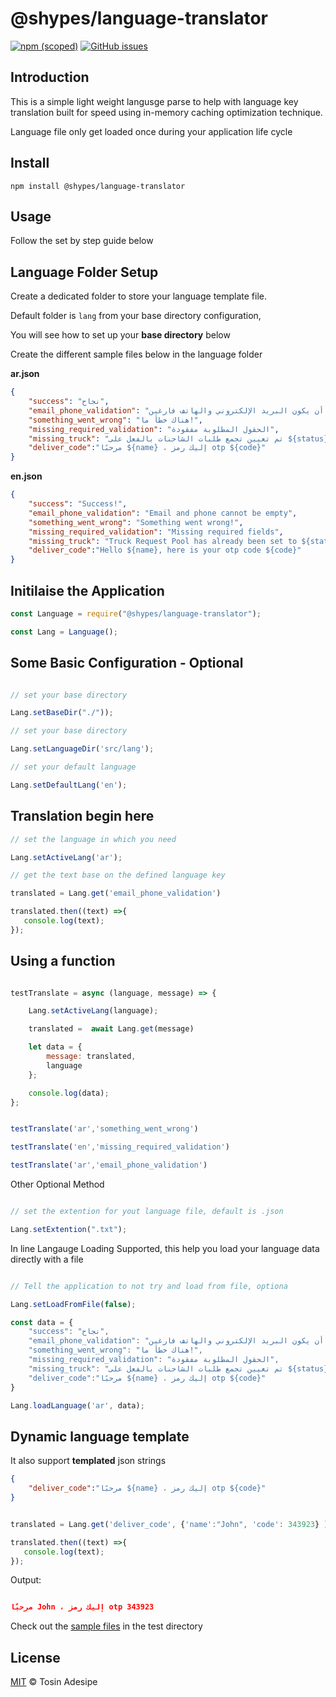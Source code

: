 # @shypes/language-translator

[![npm (scoped)](https://img.shields.io/npm/v/@shypes/language-translator.svg)](https://www.npmjs.com/package/@shypes/language-translator)
[![GitHub issues](https://img.shields.io/github/issues/Shypes/language-translator)](https://img.shields.io/github/issues/Shypes/language-translator)

## Introduction

This is a simple light weight langusge parse to help with language key translation built for speed using in-memory caching optimization technique.

Language file only get loaded once during your application life cycle

## Install

```$
npm install @shypes/language-translator
```

## Usage

Follow the set by step guide below

## Language Folder Setup

Create a dedicated folder to store your language template file.

Default folder is `lang` from your base directory configuration, 

You will see how to set up your **base directory** below

Create the different sample files below in the language folder

**ar.json**

```json
{
    "success": "نجاح",
    "email_phone_validation": "لا يمكن أن يكون البريد الإلكتروني والهاتف فارغين",
    "something_went_wrong": "هناك خطأ ما!",
    "missing_required_validation": "الحقول المطلوبة مفقودة",
    "missing_truck": "تم تعيين تجمع طلبات الشاحنات بالفعل على ${status}",
    "deliver_code":"مرحبًا ${name} ، إليك رمز otp ${code}"
}
```

**en.json**

```json
{
    "success": "Success!",
    "email_phone_validation": "Email and phone cannot be empty",
    "something_went_wrong": "Something went wrong!",
    "missing_required_validation": "Missing required fields",
    "missing_truck": "Truck Request Pool has already been set to ${status}", 
    "deliver_code":"Hello ${name}, here is your otp code ${code}"
}
```

## Initilaise the Application

```js
const Language = require("@shypes/language-translator");

const Lang = Language();

```

## Some Basic Configuration - Optional

```js

// set your base directory

Lang.setBaseDir("./"));

// set your base directory

Lang.setLanguageDir('src/lang');

// set your default language

Lang.setDefaultLang('en');


```

## Translation begin here

```js
// set the language in which you need

Lang.setActiveLang('ar');

// get the text base on the defined language key

translated = Lang.get('email_phone_validation')

translated.then((text) =>{
   console.log(text);
});

```

## Using a function

```js

testTranslate = async (language, message) => {

    Lang.setActiveLang(language);

    translated =  await Lang.get(message)

    let data = {
        message: translated,
        language
    };

    console.log(data);
};


testTranslate('ar','something_went_wrong')

testTranslate('en','missing_required_validation')

testTranslate('ar','email_phone_validation')

```

Other Optional Method

```js

// set the extention for yout language file, default is .json

Lang.setExtention(".txt");

```

In line Langauge Loading Supported, this help you load your language data directly with a file

```js

// Tell the application to not try and load from file, optiona

Lang.setLoadFromFile(false);

const data = {
    "success": "نجاح",
    "email_phone_validation": "لا يمكن أن يكون البريد الإلكتروني والهاتف فارغين",
    "something_went_wrong": "هناك خطأ ما!",
    "missing_required_validation": "الحقول المطلوبة مفقودة",
    "missing_truck": "تم تعيين تجمع طلبات الشاحنات بالفعل على ${status}",
    "deliver_code":"مرحبًا ${name} ، إليك رمز otp ${code}"
}

Lang.loadLanguage('ar', data);

```

## Dynamic language template

It also support **templated** json strings


```json
{
    "deliver_code":"مرحبًا ${name} ، إليك رمز otp ${code}"
}
```

```js

translated = Lang.get('deliver_code', {'name':"John", 'code': 343923} )

translated.then((text) =>{
   console.log(text);
});
```

Output:

```json

مرحبًا John ، إليك رمز otp 343923

```


Check out the [sample files](https://github.com/Shypes/language-translator/tree/master/test) in the test directory

## License

[MIT](LICENSE) © Tosin Adesipe

